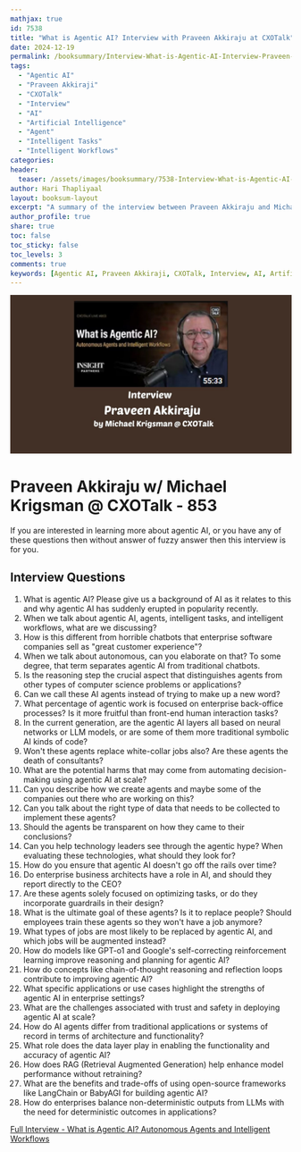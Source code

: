 ```yaml
---
mathjax: true
id: 7538
title: "What is Agentic AI? Interview with Praveen Akkiraju at CXOTalk"
date: 2024-12-19
permalink: /booksummary/Interview-What-is-Agentic-AI-Interview-Praveen-Akkiraji-at-CXOTalk
tags:
  - "Agentic AI"
  - "Praveen Akkiraji"
  - "CXOTalk"
  - "Interview"
  - "AI"
  - "Artificial Intelligence"
  - "Agent"
  - "Intelligent Tasks"
  - "Intelligent Workflows"
categories:
header:
  teaser: /assets/images/booksummary/7538-Interview-What-is-Agentic-AI-Interview-Praveen-Akkiraji-at-CXOTalk.jpg
author: Hari Thapliyaal
layout: booksum-layout
excerpt: "A summary of the interview between Praveen Akkiraju and Michael Krigsman on CXOTalk, discussing Agentic AI, its current state, and its potential future applications. "
author_profile: true
share: true
toc: false
toc_sticky: false
toc_levels: 3
comments: true
keywords: [Agentic AI, Praveen Akkiraji, CXOTalk, Interview, AI, Artificial Intelligence, Agent, Intelligent Tasks, Intelligent Workflows]
---
```


![What is Agentic AI? Interview with Praveen Akkiraju at CXOTalk](/assets/images/booksummary/7538-Interview-What-is-Agentic-AI-Interview-Praveen-Akkiraji-at-CXOTalk.jpg)

# Praveen Akkiraju w/ Michael Krigsman @ CXOTalk - 853

If you are interested in learning more about agentic AI, or you have any of these questions then without answer of fuzzy answer then this interview is for you.

## Interview Questions
    
1. What is agentic AI? Please give us a background of AI as it relates to this and why agentic AI has suddenly erupted in popularity recently.
1. When we talk about agentic AI, agents, intelligent tasks, and intelligent workflows, what are we discussing?
1. How is this different from horrible chatbots that enterprise software companies sell as "great customer experience"?
1. When we talk about autonomous, can you elaborate on that? To some degree, that term separates agentic AI from traditional chatbots.
1. Is the reasoning step the crucial aspect that distinguishes agents from other types of computer science problems or applications?
1. Can we call these AI agents instead of trying to make up a new word?
1. What percentage of agentic work is focused on enterprise back-office processes? Is it more fruitful than front-end human interaction tasks?
1. In the current generation, are the agentic AI layers all based on neural networks or LLM models, or are some of them more traditional symbolic AI kinds of code?
1. Won't these agents replace white-collar jobs also? Are these agents the death of consultants?
1. What are the potential harms that may come from automating decision-making using agentic AI at scale?
1. Can you describe how we create agents and maybe some of the companies out there who are working on this?
1. Can you talk about the right type of data that needs to be collected to implement these agents?
1. Should the agents be transparent on how they came to their conclusions?
1. Can you help technology leaders see through the agentic hype? When evaluating these technologies, what should they look for?
1. How do you ensure that agentic AI doesn't go off the rails over time?
1. Do enterprise business architects have a role in AI, and should they report directly to the CEO?
1. Are these agents solely focused on optimizing tasks, or do they incorporate guardrails in their design?
1. What is the ultimate goal of these agents? Is it to replace people? Should employees train these agents so they won't have a job anymore?
1. What types of jobs are most likely to be replaced by agentic AI, and which jobs will be augmented instead?
1. How do models like GPT-o1 and Google's self-correcting reinforcement learning improve reasoning and planning for agentic AI?
1. How do concepts like chain-of-thought reasoning and reflection loops contribute to improving agentic AI?
1. What specific applications or use cases highlight the strengths of agentic AI in enterprise settings?
1. What are the challenges associated with trust and safety in deploying agentic AI at scale?
1. How do AI agents differ from traditional applications or systems of record in terms of architecture and functionality?
1. What role does the data layer play in enabling the functionality and accuracy of agentic AI?
1. How does RAG (Retrieval Augmented Generation) help enhance model performance without retraining?
1. What are the benefits and trade-offs of using open-source frameworks like LangChain or BabyAGI for building agentic AI?
1. How do enterprises balance non-deterministic outputs from LLMs with the need for deterministic outcomes in applications?


[Full Interview - What is Agentic AI? Autonomous Agents and Intelligent Workflows](https://www.youtube.com/watch?v=yTEB3j8tmM8)